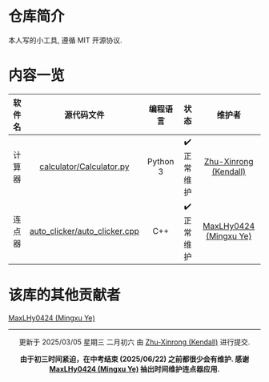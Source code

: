 # 仓库简介

本人写的小工具, 遵循 MIT 开源协议.

# 内容一览

| 软件名 |                           源代码文件                           | 编程语言 |    状态    |                                             维护者                                              |
| :----: | :------------------------------------------------------------: | :------: | :--------: | :---------------------------------------------------------------------------------------------: |
| 计算器 |      [calculator/Calculator.py](calculator/Calculator.py)      | Python 3 | ✔️ 正常维护 | [Zhu-Xinrong (Kendall)](https://github.com/Zhu-Xinrong "Zhu-Xinrong (Kendall) 的 GitHub 主页")  |
| 连点器 | [auto_clicker/auto_clicker.cpp](auto_clicker/auto_clicker.cpp) |   C++    | ✔️ 正常维护 | [MaxLHy0424 (Mingxu Ye)](https://github.com/MaxLHy0424 "MaxLHy0424 (Mingxu Ye) 的 GitHub 主页") |

# 该库的其他贡献者

[MaxLHy0424 (Mingxu Ye)](https://github.com/MaxLHy0424 "MaxLHy0424 (Mingxu Ye) 的 GitHub 主页")

---

<div align="center">

更新于 2025/03/05 星期三 二月初六
由 [Zhu-Xinrong (Kendall)](https://github.com/Zhu-Xinrong "Zhu-Xinrong (Kendall) 的 GitHub 主页") 进行提交.

**由于初三时间紧迫，在中考结束 (2025/06/22) 之前都很少会有维护. 感谢 [MaxLHy0424 (Mingxu Ye)](https://github.com/MaxLHy0424 "MaxLHy0424 (Mingxu Ye) 的 GitHub 主页") 抽出时间维护连点器应用.**

</div>